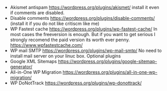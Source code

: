 


- Akismet antispam https://wordpress.org/plugins/akismet/ install it even if comments are disabled.
- Disable comments https://wordpress.org/plugins/disable-comments/ (install it if you do not like critiscm like me)
- WP Fastest cache  https://wordpress.org/plugins/wp-fastest-cache/ In most cases the freeversion is enough. 
  But if you want to get serious I strongly recomend the paid version its worth ever penny.  https://www.wpfastestcache.com/
- WP mail SMTP https://wordpress.org/plugins/wp-mail-smtp/ No need to install mail server on your linuc box.
Optional plugins
- Google XML Sitemaps https://wordpress.org/plugins/google-sitemap-generator/
- All-in-One WP Migration https://wordpress.org/plugins/all-in-one-wp-migration/
- WP DoNotTrack https://wordpress.org/plugins/wp-donottrack/



